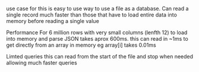 use case for this is easy to use way to use a file as a database. Can read a single record much faster than those that have to load entire data into memory before reading a single value

Performance
For 6 million rows with very small columns (lenfth 12)
to load into memory and parse JSON takes aprox 600ms.
this can read in ~1ms
to get directly from an array in memory eg array[i] takes 0.01ms

Limted queries
this can read from the start of the file and stop when needed allowing much faster queries
